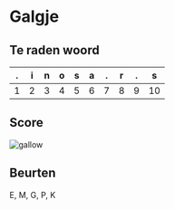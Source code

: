 # Galgje

## Te raden woord

|.|i|n|o|s|a|.|r|.|s|
|-|-|-|-|-|-|-|-|-|-|
|1|2|3|4|5|6|7|8|9|10||

## Score
![gallow](./images/5.png)

## Beurten
E, M, G, P, K